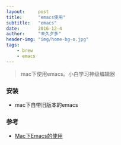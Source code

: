 ```yaml
---
layout:     post
title:      "emacs使用"
subtitle:   "emacs"
date:       2016-12-4
author:     "未久夕多"
header-img: "img/home-bg-o.jpg"
tags:
    - brew
    - emacs
---
```


> mac下使用emacs。小白学习神级编辑器

### 安装
* mac下自带旧版本的emacs



### 参考
* [Mac下Emacs的使用](http://wiki.manan.org/tools/mac_emacs.html)